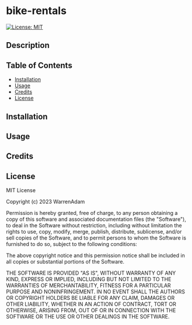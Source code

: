# bike-rentals

[![License: MIT](https://img.shields.io/badge/License-MIT-yellow.svg)](https://opensource.org/licenses/MIT)
## Description


## Table of Contents

- [Installation](#installation)
- [Usage](#usage)
- [Credits](#credits)
- [License](#license)

## Installation



## Usage


## Credits

## License

MIT License

Copyright (c) 2023 WarrenAdam

Permission is hereby granted, free of charge, to any person obtaining a copy
of this software and associated documentation files (the "Software"), to deal
in the Software without restriction, including without limitation the rights
to use, copy, modify, merge, publish, distribute, sublicense, and/or sell
copies of the Software, and to permit persons to whom the Software is
furnished to do so, subject to the following conditions:

The above copyright notice and this permission notice shall be included in all
copies or substantial portions of the Software.

THE SOFTWARE IS PROVIDED "AS IS", WITHOUT WARRANTY OF ANY KIND, EXPRESS OR
IMPLIED, INCLUDING BUT NOT LIMITED TO THE WARRANTIES OF MERCHANTABILITY,
FITNESS FOR A PARTICULAR PURPOSE AND NONINFRINGEMENT. IN NO EVENT SHALL THE
AUTHORS OR COPYRIGHT HOLDERS BE LIABLE FOR ANY CLAIM, DAMAGES OR OTHER
LIABILITY, WHETHER IN AN ACTION OF CONTRACT, TORT OR OTHERWISE, ARISING FROM,
OUT OF OR IN CONNECTION WITH THE SOFTWARE OR THE USE OR OTHER DEALINGS IN THE
SOFTWARE.